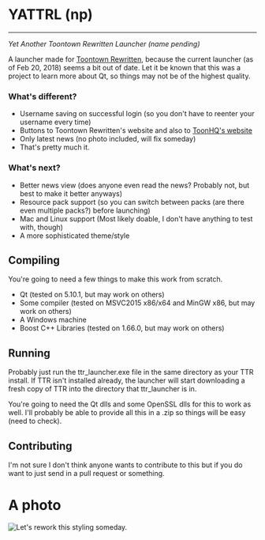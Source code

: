 # YATTRL (np)
--------------

_Yet Another Toontown Rewritten Launcher (name pending)_

A launcher made for [Toontown Rewritten](https://www.toontownrewritten.com), because the current launcher (as of Feb 20, 2018) seems a bit out of date. Let it be known that this was a project to learn more about Qt, so things may not be of the highest quality.

### What's different? ###

* Username saving on successful login (so you don't have to reenter your username every time)
* Buttons to Toontown Rewritten's website and also to [ToonHQ's website](https://toonhq.org)
* Only latest news (no photo included, will fix someday)
* That's pretty much it.

### What's next? ###
* Better news view (does anyone even read the news? Probably not, but best to make it better anyways)
* Resource pack support (so you can switch between packs (are there even multiple packs?) before launching)
* Mac and Linux support (Most likely doable, I don't have anything to test with, though)
* A more sophisticated theme/style

## Compiling ##
You're going to need a few things to make this work from scratch.
* Qt (tested on 5.10.1, but may work on others)
* Some compiler (tested on MSVC2015 x86/x64 and MinGW x86, but may work on others)
* A Windows machine
* Boost C++ Libraries (tested on 1.66.0, but may work on others)

## Running ##
Probably just run the ttr_launcher.exe file in the same directory as your TTR install. If TTR isn't installed already, the launcher will start downloading a fresh copy of TTR into the directory that ttr_launcher is in.

You're going to need the Qt dlls and some OpenSSL dlls for this to work as well. I'll probably be able to provide all this in a .zip so things will be easy (need to check).

## Contributing ##
I'm not sure I don't think anyone wants to contribute to this but if you do want to just send in a pull request or something.

# A photo #
![Let's rework this styling someday.](https://i.imgur.com/VrbeCAA.png)
